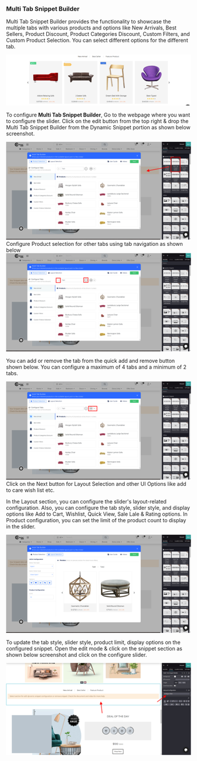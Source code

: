 
### Multi Tab Snippet Builder



Multi Tab Snippet Builder provides the functionality to showcase the multiple tabs with various products and options like New Arrivals, Best Sellers, Product Discount, Product Categories Discount, Custom Filters, and Custom Product Selection. You can select different options for the different tab.


![](./images/30-1.png)


To configure **Multi Tab Snippet Builder**, Go to the webpage where you want to configure the slider. Click on the edit button from the top right & drop the Multi Tab Snippet Builder from the Dynamic Snippet portion as shown below screenshot.


![](./images/30-2.png)Configure Product selection for other tabs using tab navigation as shown below![](./images/30-3.png)


You can add or remove the tab from the quick add and remove button shown below. You can configure a maximum of 4 tabs and a minimum of 2 tabs.


![](./images/30-4.png)Click on the Next button for Layout Selection and other UI Options like add to care wish list etc.


In the Layout section, you can configure the slider's layout-related configuration. Also, you can configure the tab style, slider style, and display options like Add to Cart, Wishlist, Quick View, Sale Lale & Rating options. In Product configuration, you can set the limit of the product count to display in the slider.  

![](./images/30-5.png)


To update the tab style, slider style, product limit, display options on the configured snippet. Open the edit mode & click on the snippet section as shown below screenshot and click on the configure slider.


![](./images/30-6.png)



